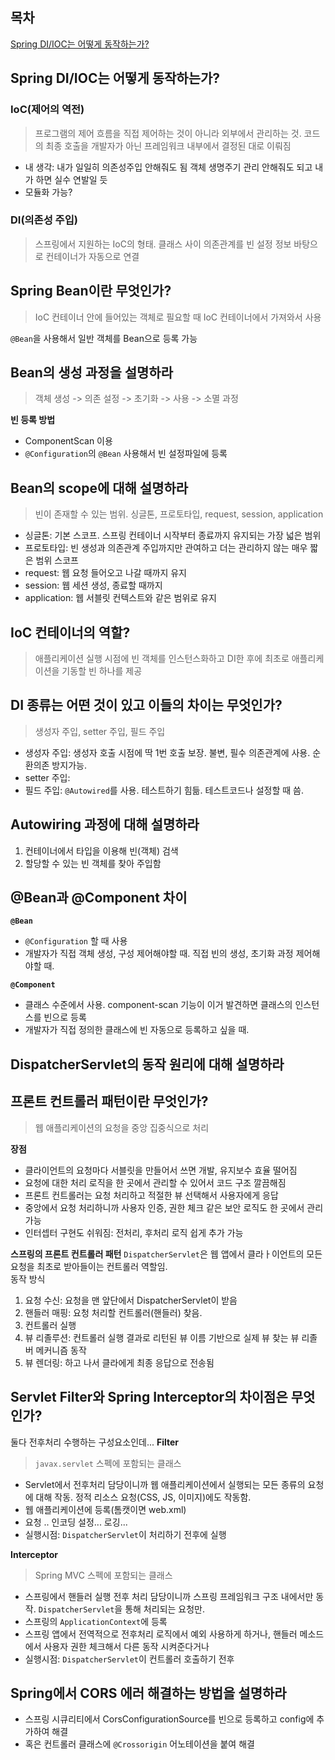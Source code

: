 ## 목차  
[Spring DI/IOC는 어떻게 동작하는가?](#1)

## <a id="1">Spring DI/IOC는 어떻게 동작하는가?</a>
### IoC(제어의 역전)
> 프로그램의 제어 흐름을 직접 제어하는 것이 아니라 외부에서 관리하는 것. 코드의 최종 호출을 개발자가 아닌 프레임워크 내부에서 결정된 대로 이뤄짐

- 내 생각: 내가 일일히 의존성주입 안해줘도 됨 객체 생명주기 관리 안해줘도 되고 내가 하면 실수 연발일 듯
- 모듈화 가능?

### DI(의존성 주입)
> 스프링에서 지원하는 IoC의 형태. 클래스 사이 의존관계를 빈 설정 정보 바탕으로 컨테이너가 자동으로 연결

## <a id="2">Spring Bean이란 무엇인가?</a>
> IoC 컨테이너 안에 들어있는 객체로 필요할 때 IoC 컨테이너에서 가져와서 사용  

`@Bean`을 사용해서 일반 객체를 Bean으로 등록 가능

## <a id="3">Bean의 생성 과정을 설명하라</a>
> 객체 생성 -> 의존 설정 -> 초기화 -> 사용 -> 소멸 과정

**빈 등록 방법**
- ComponentScan 이용
- `@Configuration`의 `@Bean` 사용해서 빈 설정파일에 등록

## <a id="4">Bean의 scope에 대해 설명하라</a>
> 빈이 존재할 수 있는 범위. 싱글톤, 프로토타입, request, session, application

- 싱글톤: 기본 스코프. 스프링 컨테이너 시작부터 종료까지 유지되는 가장 넓은 범위
- 프로토타입: 빈 생성과 의존관계 주입까지만 관여하고 더는 관리하지 않는 매우 짧은 범위 스코프
- request: 웹 요청 들어오고 나갈 때까지 유지
- session: 웹 세션 생성, 종료할 때까지
- application: 웹 서블릿 컨텍스트와 같은 범위로 유지

## <a id="5">IoC 컨테이너의 역할?</a>
>  애플리케이션 실행 시점에 빈 객체를  인스턴스화하고 DI한 후에 최초로 애플리케이션을 기동할 빈 하나를 제공

## <a id ="6">DI 종류는 어떤 것이 있고 이들의 차이는 무엇인가?</a>
> 생성자 주입, setter 주입, 필드 주입

- 생성자 주입: 생성자 호출 시점에 딱 1번 호출 보장. 불변, 필수 의존관계에 사용. 순환의존 방지가능.
- setter 주입:
- 필드 주입: `@Autowired`를 사용. 테스트하기 힘듦. 테스트코드나 설정할 때 씀.

## <a id="7">Autowiring 과정에 대해 설명하라</a>
1. 컨테이너에서 타입을 이용해 빈(객체) 검색
2. 할당할 수 있는 빈 객체를 찾아 주입함


## <a id="8">@Bean과 @Component 차이</a>
**`@Bean`**
- `@Configuration` 할 때 사용
- 개발자가 직접 객체 생성, 구성 제어해야할 때. 직접 빈의 생성, 초기화 과정 제어해야할 때.

**`@Component`**
- 클래스 수준에서  사용. component-scan 기능이 이거 발견하면 클래스의 인스턴스를 빈으로 등록
- 개발자가 직접 정의한 클래스에 빈 자동으로 등록하고 싶을 때.

## <a id="9">DispatcherServlet의 동작 원리에 대해 설명하라</a>

## <a id="10">프론트 컨트롤러 패턴이란 무엇인가?</a>
> 웹 애플리케이션의 요청을 중앙 집중식으로 처리

**장점**
- 클라이언트의 요청마다 서블릿을 만들어서 쓰면 개발, 유지보수 효율 떨어짐
- 요청에 대한 처리 로직을 한 곳에서 관리할 수 있어서 코드 구조 깔끔해짐
- 프론트 컨트롤러는 요청 처리하고 적절한 뷰 선택해서 사용자에게 응답
- 중앙에서 요청 처리하니까 사용자 인증, 권한 체크 같은 보안 로직도 한 곳에서 관리 가능
- 인터셉터 구현도 쉬워짐: 전처리, 후처리 로직 쉽게 추가 가능

**스프링의 프론트 컨트롤러 패턴**
`DispatcherServlet`은 웹 앱에서 클라ㅏ이언트의 모든 요청을 최초로 받아들이는 컨트롤러 역할임.  
동작 방식
1. 요청 수신: 요청을 맨 앞단에서 DispatcherServlet이 받음
2. 핸들러 매핑: 요청 처리할 컨트롤러(핸들러) 찾음.
3. 컨트롤러  실행
4. 뷰 리졸루션: 컨트롤러 실행 결과로 리턴된 뷰 이름 기반으로 실제 뷰 찾는 뷰 리졸버 메커니즘 동작
5. 뷰 렌더링: 하고 나서 클라에게 최종 응답으로 전송됨

## <a id="11">Servlet Filter와 Spring Interceptor의 차이점은 무엇인가?</a>
둘다 전후처리 수행하는 구성요소인데...
**Filter**
> `javax.servlet` 스펙에 포함되는 클래스

- Servlet에서 전후처리 담당이니까 웹 애플리케이션에서 실행되는 모든 종류의 요청에 대해 작동. 정적 리소스 요청(CSS, JS, 이미지)에도 작동함.
- 웹 애플리케이션에 등록(톰캣이면 web.xml)
- 요청 .. 인코딩 설정... 로깅...
- 실행시점: `DispatcherServlet`이 처리하기 전후에 실행

**Interceptor**
> Spring MVC 스펙에 포함되는 클래스

- 스프링에서 핸들러 실행 전후 처리 담당이니까 스프링 프레임워크 구조 내에서만 동작. `DispatcherServlet`을 통해 처리되는 요청만. 
- 스프링의 `ApplicationContext`에 등록
- 스프링 앱에서 전역적으로 전후처리 로직에서 예외 사용하게 하거나, 핸들러 메소드에서 사용자 권한 체크해서 다른 동작 시켜준다거나
- 실행시점: `DispatcherServlet`이 컨트롤러 호출하기 전후

## <a id="12">Spring에서 CORS 에러 해결하는 방법을 설명하라</a>
- 스프링 시큐리티에서 CorsConfigurationSource를 빈으로 등록하고 config에 추가하여 해결
- 혹은 컨트롤러 클래스에 `@Crossorigin` 어노테이션을 붙여 해결
